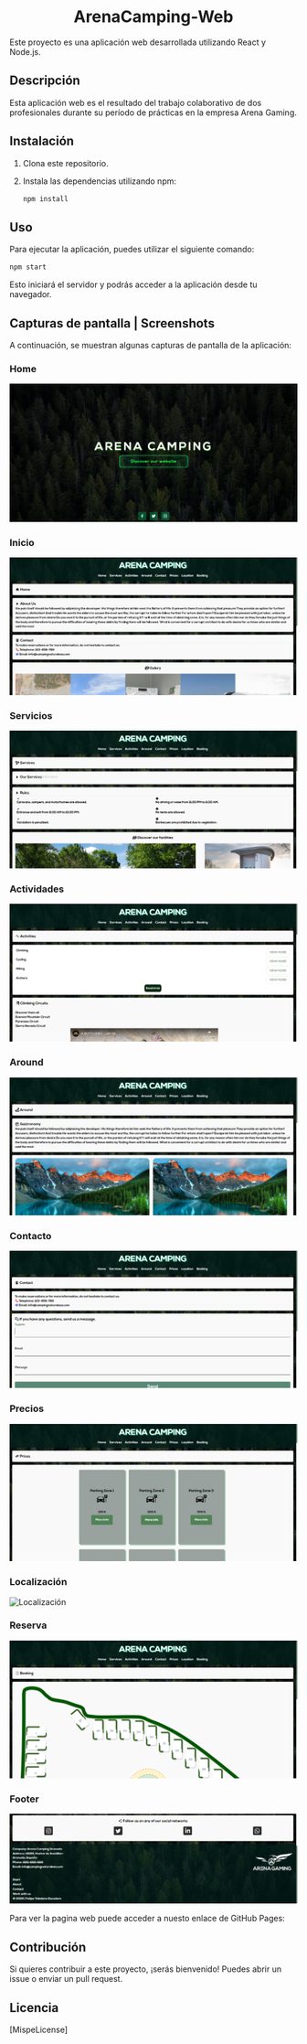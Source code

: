 # <h1><center>ArenaCamping-Web</center></h1>


Este proyecto es una aplicación web desarrollada utilizando React y Node.js.

## Descripción

Esta aplicación web es el resultado del trabajo colaborativo de dos profesionales durante su período de prácticas en la empresa Arena Gaming. 

## Instalación

1. Clona este repositorio.
2. Instala las dependencias utilizando npm:

   ```bash
   npm install
   ```

## Uso

Para ejecutar la aplicación, puedes utilizar el siguiente comando:

```bash
npm start
```

Esto iniciará el servidor y podrás acceder a la aplicación desde tu navegador.

## Capturas de pantalla | Screenshots

A continuación, se muestran algunas capturas de pantalla de la aplicación:

### Home
<img src="./public/SeeMe/Home.png" alt="Home">

### Inicio
<img src="./public/SeeMe/Inicio.png" alt="Inicio">

### Servicios
<img src="./public/SeeMe/Servicios.png" alt="Servicios">

### Actividades
<img src="./public/SeeMe/Actividades.png" alt="Actividades">

### Around
<img src="./public/SeeMe/Around.png" alt="Around">

### Contacto
<img src="./public/SeeMe/Contacto.png" alt="Contacto">

### Precios
<img src="./public/SeeMe/Precios.png" alt="Precios">

### Localización
<img src="./public/SeeMe/Localización.png" alt="Localización">

### Reserva
<img src="./public/SeeMe/Reserva.png" alt="Reserva">

### Footer
<img src="./public/SeeMe/footer.png" alt="Footer">

Para ver la pagina web puede acceder a nuesto enlace de GitHub Pages: 

## Contribución

Si quieres contribuir a este proyecto, ¡serás bienvenido! Puedes abrir un issue o enviar un pull request.

## Licencia

[MispeLicense]
